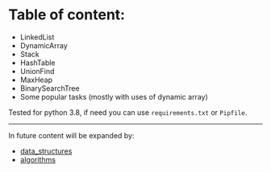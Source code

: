 # Table of content:

- LinkedList
- DynamicArray
- Stack
- HashTable
- UnionFind
- MaxHeap
- BinarySearchTree
- Some popular tasks (mostly with uses of dynamic array)

Tested for python 3.8, if need you can use `requirements.txt` or `Pipfile`.

---

In future content will be expanded by:

- [data_structures](https://www.geeksforgeeks.org/data-structures/?ref=shm)
- [algorithms](https://www.geeksforgeeks.org/fundamentals-of-algorithms/?ref=shm)
